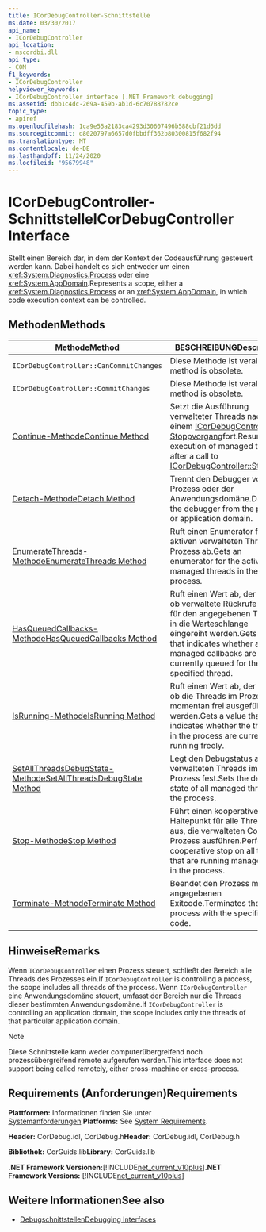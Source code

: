 ```yaml
---
title: ICorDebugController-Schnittstelle
ms.date: 03/30/2017
api_name:
- ICorDebugController
api_location:
- mscordbi.dll
api_type:
- COM
f1_keywords:
- ICorDebugController
helpviewer_keywords:
- ICorDebugController interface [.NET Framework debugging]
ms.assetid: dbb1c4dc-269a-459b-ab1d-6c70788782ce
topic_type:
- apiref
ms.openlocfilehash: 1ca9e55a2183ca4293d30607496b588cbf21d6dd
ms.sourcegitcommit: d8020797a6657d0fbbdff362b80300815f682f94
ms.translationtype: MT
ms.contentlocale: de-DE
ms.lasthandoff: 11/24/2020
ms.locfileid: "95679948"
---
```

# <a name="icordebugcontroller-interface"></a><span data-ttu-id="21a14-102">ICorDebugController-Schnittstelle</span><span class="sxs-lookup"><span data-stu-id="21a14-102">ICorDebugController Interface</span></span>

<span data-ttu-id="21a14-103">Stellt einen Bereich dar, in dem der Kontext der Codeausführung gesteuert werden kann. Dabei handelt es sich entweder um einen <xref:System.Diagnostics.Process> oder eine <xref:System.AppDomain>.</span><span class="sxs-lookup"><span data-stu-id="21a14-103">Represents a scope, either a <xref:System.Diagnostics.Process> or an <xref:System.AppDomain>, in which code execution context can be controlled.</span></span>  
  
## <a name="methods"></a><span data-ttu-id="21a14-104">Methoden</span><span class="sxs-lookup"><span data-stu-id="21a14-104">Methods</span></span>  
  
|<span data-ttu-id="21a14-105">Methode</span><span class="sxs-lookup"><span data-stu-id="21a14-105">Method</span></span>|<span data-ttu-id="21a14-106">BESCHREIBUNG</span><span class="sxs-lookup"><span data-stu-id="21a14-106">Description</span></span>|  
|------------|-----------------|  
|`ICorDebugController::CanCommitChanges`|<span data-ttu-id="21a14-107">Diese Methode ist veraltet.</span><span class="sxs-lookup"><span data-stu-id="21a14-107">This method is obsolete.</span></span>|  
|`ICorDebugController::CommitChanges`|<span data-ttu-id="21a14-108">Diese Methode ist veraltet.</span><span class="sxs-lookup"><span data-stu-id="21a14-108">This method is obsolete.</span></span>|  
|[<span data-ttu-id="21a14-109">Continue-Methode</span><span class="sxs-lookup"><span data-stu-id="21a14-109">Continue Method</span></span>](icordebugcontroller-continue-method.md)|<span data-ttu-id="21a14-110">Setzt die Ausführung verwalteter Threads nach einem [ICorDebugController:: Stoppvorgang](icordebugcontroller-stop-method.md)fort.</span><span class="sxs-lookup"><span data-stu-id="21a14-110">Resumes execution of managed threads after a call to [ICorDebugController::Stop](icordebugcontroller-stop-method.md).</span></span>|  
|[<span data-ttu-id="21a14-111">Detach-Methode</span><span class="sxs-lookup"><span data-stu-id="21a14-111">Detach Method</span></span>](icordebugcontroller-detach-method.md)|<span data-ttu-id="21a14-112">Trennt den Debugger vom Prozess oder der Anwendungsdomäne.</span><span class="sxs-lookup"><span data-stu-id="21a14-112">Detaches the debugger from the process or application domain.</span></span>|  
|[<span data-ttu-id="21a14-113">EnumerateThreads-Methode</span><span class="sxs-lookup"><span data-stu-id="21a14-113">EnumerateThreads Method</span></span>](icordebugcontroller-enumeratethreads-method.md)|<span data-ttu-id="21a14-114">Ruft einen Enumerator für die aktiven verwalteten Threads im Prozess ab.</span><span class="sxs-lookup"><span data-stu-id="21a14-114">Gets an enumerator for the active managed threads in the process.</span></span>|  
|[<span data-ttu-id="21a14-115">HasQueuedCallbacks-Methode</span><span class="sxs-lookup"><span data-stu-id="21a14-115">HasQueuedCallbacks Method</span></span>](icordebugcontroller-hasqueuedcallbacks-method.md)|<span data-ttu-id="21a14-116">Ruft einen Wert ab, der angibt, ob verwaltete Rückrufe zurzeit für den angegebenen Thread in die Warteschlange eingereiht werden.</span><span class="sxs-lookup"><span data-stu-id="21a14-116">Gets a value that indicates whether any managed callbacks are currently queued for the specified thread.</span></span>|  
|[<span data-ttu-id="21a14-117">IsRunning-Methode</span><span class="sxs-lookup"><span data-stu-id="21a14-117">IsRunning Method</span></span>](icordebugcontroller-isrunning-method.md)|<span data-ttu-id="21a14-118">Ruft einen Wert ab, der angibt, ob die Threads im Prozess momentan frei ausgeführt werden.</span><span class="sxs-lookup"><span data-stu-id="21a14-118">Gets a value that indicates whether the threads in the process are currently running freely.</span></span>|  
|[<span data-ttu-id="21a14-119">SetAllThreadsDebugState-Methode</span><span class="sxs-lookup"><span data-stu-id="21a14-119">SetAllThreadsDebugState Method</span></span>](icordebugcontroller-setallthreadsdebugstate-method.md)|<span data-ttu-id="21a14-120">Legt den Debugstatus aller verwalteten Threads im Prozess fest.</span><span class="sxs-lookup"><span data-stu-id="21a14-120">Sets the debug state of all managed threads in the process.</span></span>|  
|[<span data-ttu-id="21a14-121">Stop-Methode</span><span class="sxs-lookup"><span data-stu-id="21a14-121">Stop Method</span></span>](icordebugcontroller-stop-method.md)|<span data-ttu-id="21a14-122">Führt einen kooperativen Haltepunkt für alle Threads aus, die verwalteten Code im Prozess ausführen.</span><span class="sxs-lookup"><span data-stu-id="21a14-122">Performs a cooperative stop on all threads that are running managed code in the process.</span></span>|  
|[<span data-ttu-id="21a14-123">Terminate-Methode</span><span class="sxs-lookup"><span data-stu-id="21a14-123">Terminate Method</span></span>](icordebugcontroller-terminate-method.md)|<span data-ttu-id="21a14-124">Beendet den Prozess mit dem angegebenen Exitcode.</span><span class="sxs-lookup"><span data-stu-id="21a14-124">Terminates the process with the specified exit code.</span></span>|  
  
## <a name="remarks"></a><span data-ttu-id="21a14-125">Hinweise</span><span class="sxs-lookup"><span data-stu-id="21a14-125">Remarks</span></span>  

 <span data-ttu-id="21a14-126">Wenn `ICorDebugController` einen Prozess steuert, schließt der Bereich alle Threads des Prozesses ein.</span><span class="sxs-lookup"><span data-stu-id="21a14-126">If `ICorDebugController` is controlling a process, the scope includes all threads of the process.</span></span> <span data-ttu-id="21a14-127">Wenn `ICorDebugController` eine Anwendungsdomäne steuert, umfasst der Bereich nur die Threads dieser bestimmten Anwendungsdomäne.</span><span class="sxs-lookup"><span data-stu-id="21a14-127">If `ICorDebugController` is controlling an application domain, the scope includes only the threads of that particular application domain.</span></span>  
  
> [!NOTE]
> <span data-ttu-id="21a14-128">Diese Schnittstelle kann weder computerübergreifend noch prozessübergreifend remote aufgerufen werden.</span><span class="sxs-lookup"><span data-stu-id="21a14-128">This interface does not support being called remotely, either cross-machine or cross-process.</span></span>  
  
## <a name="requirements"></a><span data-ttu-id="21a14-129">Requirements (Anforderungen)</span><span class="sxs-lookup"><span data-stu-id="21a14-129">Requirements</span></span>  

 <span data-ttu-id="21a14-130">**Plattformen:** Informationen finden Sie unter [Systemanforderungen](../../get-started/system-requirements.md).</span><span class="sxs-lookup"><span data-stu-id="21a14-130">**Platforms:** See [System Requirements](../../get-started/system-requirements.md).</span></span>  
  
 <span data-ttu-id="21a14-131">**Header:** CorDebug.idl, CorDebug.h</span><span class="sxs-lookup"><span data-stu-id="21a14-131">**Header:** CorDebug.idl, CorDebug.h</span></span>  
  
 <span data-ttu-id="21a14-132">**Bibliothek:** CorGuids.lib</span><span class="sxs-lookup"><span data-stu-id="21a14-132">**Library:** CorGuids.lib</span></span>  
  
 <span data-ttu-id="21a14-133">**.NET Framework Versionen:**[!INCLUDE[net_current_v10plus](../../../../includes/net-current-v10plus-md.md)]</span><span class="sxs-lookup"><span data-stu-id="21a14-133">**.NET Framework Versions:** [!INCLUDE[net_current_v10plus](../../../../includes/net-current-v10plus-md.md)]</span></span>  
  
## <a name="see-also"></a><span data-ttu-id="21a14-134">Weitere Informationen</span><span class="sxs-lookup"><span data-stu-id="21a14-134">See also</span></span>

- [<span data-ttu-id="21a14-135">Debugschnittstellen</span><span class="sxs-lookup"><span data-stu-id="21a14-135">Debugging Interfaces</span></span>](debugging-interfaces.md)
